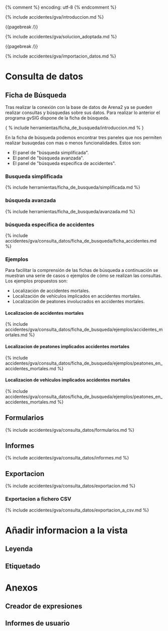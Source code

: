 {% comment %} encoding: utf-8 {% endcomment %}

{% include accidentes/gva/introduccion.md %}

{{pagebreak /}}

{% include accidentes/gva/solucion_adoptada.md %}

{{pagebreak /}}

{% include accidentes/gva/importacion_datos.md %}

# Consulta de datos

## Ficha de Búsqueda

Tras realizar la conexión con la base de datos de Arena2 ya se pueden realizar 
consultas y búsquedas sobre sus datos. Para realizar lo anterior el programa gvSIG 
dispone de la ficha de búsqueda.

{ % include herramientas/ficha_de_busqueda/introduccion.md % }

En la ficha de búsqueda podemos encontrar tres paneles que nos permiten realizar
busuqedas con mas o menos funcionalidades. Estos son:

* El panel de "búsqueda simplificada".
* El panel de "búsqueda avanzada".
* El panel de "búsqueda especifica de accidentes".

### Busqueda simplificada

{% include herramientas/ficha_de_busqueda/simplificada.md %}

### búsqueda avanzada

{% include herramientas/ficha_de_busqueda/avanzada.md %}

### búsqueda especifica de accidentes

{% include accidentes/gva/consulta_datos/ficha_de_busqueda/ficha_accidentes.md %}

### Ejemplos

Para facilitar la comprensión de las fichas de búsqueda a continuación 
se muestran una serie de casos o ejemplos de cómo se realizan las 
consultas. Los ejemplos propuestos son:

* Localización de accidentes mortales.
* Localización de vehículos implicados en accidentes mortales.
* Localización de peatones involucrados en accidentes mortales.

#### Localizacion de accidentes mortales

{% include accidentes/gva/consulta_datos/ficha_de_busqueda/ejemplos/accidentes_mortales.md %}

#### Localizacion de peatones implicados accidentes mortales

{% include accidentes/gva/consulta_datos/ficha_de_busqueda/ejemplos/peatones_en_accidentes_mortales.md %}

#### Localizacion de vehiculos implicados accidentes mortales

{% include accidentes/gva/consulta_datos/ficha_de_busqueda/ejemplos/peatones_en_accidentes_mortales.md %}


## Formularios

{% include accidentes/gva/consulta_datos/formularios.md %}

## Informes

{% include accidentes/gva/consulta_datos/informes.md %}

## Exportacion

{% include accidentes/gva/consulta_datos/exportacion.md %}

### Exportacion a fichero CSV

{% include accidentes/gva/consulta_datos/exportacion_a_csv.md %}

# Añadir informacion a la vista

## Leyenda

## Etiquetado

# Anexos

## Creador de expresiones

## Informes de usuario


